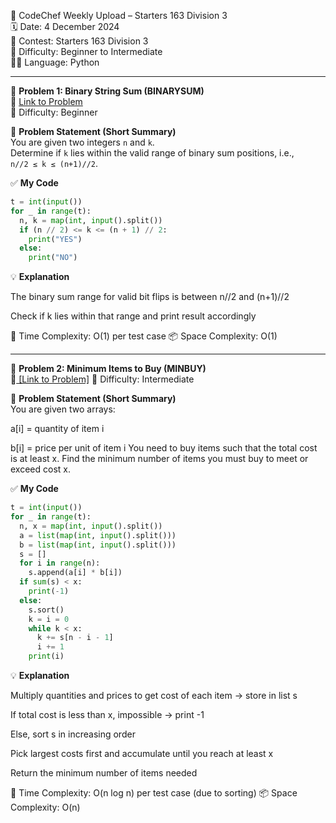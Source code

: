 🚀 CodeChef Weekly Upload – Starters 163 Division 3  
🗓️ Date: 4 December 2024  
📁 Contest: Starters 163 Division 3  
🎯 Difficulty: Beginner to Intermediate  
👨‍💻 Language: Python  

---

🧩 **Problem 1: Binary String Sum (BINARYSUM)**  
🔗 [Link to Problem](https://www.codechef.com/problems/BINARYSUM)  
🚩 Difficulty: Beginner  

📝 **Problem Statement (Short Summary)**  
You are given two integers `n` and `k`.  
Determine if `k` lies within the valid range of binary sum positions, i.e.,  
`n//2 ≤ k ≤ (n+1)//2`.

✅ **My Code**
```python
t = int(input())
for _ in range(t):
  n, k = map(int, input().split())
  if (n // 2) <= k <= (n + 1) // 2:
    print("YES")
  else:
    print("NO")
```
💡 **Explanation**

The binary sum range for valid bit flips is between n//2 and (n+1)//2

Check if k lies within that range and print result accordingly

🧠 Time Complexity: O(1) per test case
📦 Space Complexity: O(1)

---
🧩 **Problem 2: Minimum Items to Buy (MINBUY)**  
🔗[ [Link to Problem]](https://www.codechef.com/problems/MINBUY)
🚩  Difficulty: Intermediate

📝 **Problem Statement (Short Summary)**  
You are given two arrays:

a[i] = quantity of item i

b[i] = price per unit of item i
You need to buy items such that the total cost is at least x.
Find the minimum number of items you must buy to meet or exceed cost x.

✅ **My Code**
```python
t = int(input())
for _ in range(t):
  n, x = map(int, input().split())
  a = list(map(int, input().split()))
  b = list(map(int, input().split()))
  s = []
  for i in range(n):
    s.append(a[i] * b[i])
  if sum(s) < x:
    print(-1)
  else:
    s.sort()
    k = i = 0
    while k < x:
      k += s[n - i - 1]
      i += 1
    print(i)

```
💡 **Explanation**

Multiply quantities and prices to get cost of each item → store in list s

If total cost is less than x, impossible → print -1

Else, sort s in increasing order

Pick largest costs first and accumulate until you reach at least x

Return the minimum number of items needed

🧠 Time Complexity: O(n log n) per test case (due to sorting)
📦 Space Complexity: O(n)
